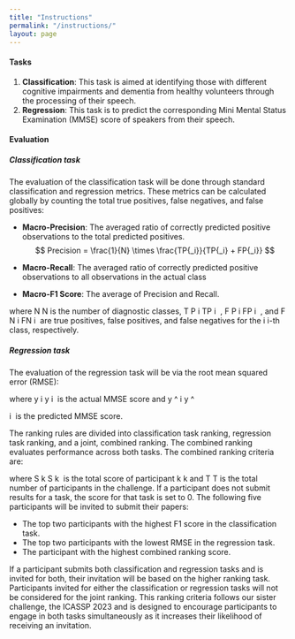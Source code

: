 ```yaml
---
title: "Instructions"
permalink: "/instructions/"
layout: page
---
```


#### Tasks

1. **Classification**: This task is aimed at identifying those with different cognitive impairments and dementia from healthy volunteers through the processing of their speech.
2. **Regression**: This task is to predict the corresponding Mini Mental Status Examination (MMSE) score of speakers from their speech.

#### Evaluation
##### Classification task
The evaluation of the classification task will be done through standard classification and regression metrics. These metrics can be calculated globally by counting the total true positives, false negatives, and false positives:

* **Macro-Precision**: The averaged ratio of correctly predicted positive observations to the total predicted positives.
$$ Precision = \frac{1}{N} \times \frac{TP{_i}}{TP{_i} + FP{_i}} $$


* **Macro-Recall**: The averaged ratio of correctly predicted positive observations to all observations in the actual class

* **Macro-F1 Score**: The average of Precision and Recall.

where 
N
N is the number of diagnostic classes, 
T
P
i
TP 
i
​
 , 
F
P
i
FP 
i
​
 , and 
F
N
i
FN 
i
​
  are true positives, false positives, and false negatives for the 
i
i-th class, respectively.

##### Regression task
The evaluation of the regression task will be via the root mean squared error (RMSE):

where 
y
i
y 
i
​
  is the actual MMSE score and 
y
^
i
y
^
​
  
i
​
  is the predicted MMSE score.

The ranking rules are divided into classification task ranking, regression task ranking, and a joint, combined ranking. The combined ranking evaluates performance across both tasks. The combined ranking criteria are:

where 
S
k
S 
k
​
  is the total score of participant 
k
k and 
T
T is the total number of participants in the challenge. If a participant does not submit results for a task, the score for that task is set to 0. The following five participants will be invited to submit their papers:
* The top two participants with the highest F1 score in the classification task.
* The top two participants with the lowest RMSE in the regression task.
* The participant with the highest combined ranking score.

If a participant submits both classification and regression tasks and is invited for both, their invitation will be based on the higher ranking task. Participants invited for either the classification or regression tasks will not be considered for the joint ranking. This ranking criteria follows our sister challenge, the ICASSP 2023 and is designed to encourage participants to engage in both tasks simultaneously as it increases their likelihood of receiving an invitation.